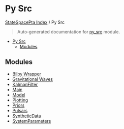 # Py Src

[StateSpacePta Index](../README.md#statespacepta-index) /
Py Src

> Auto-generated documentation for [py_src](https://github.com/tomkimpson/StateSpacePTA.jl/blob/pulsar_terms/py_src/__init__.py) module.

- [Py Src](#py-src)
  - [Modules](#modules)

## Modules

- [Bilby Wrapper](./bilby_wrapper.md)
- [Gravitational Waves](./gravitational_waves.md)
- [KalmanFilter](./kalman_filter.md)
- [Main](./main.md)
- [Model](./model.md)
- [Plotting](./plotting.md)
- [Priors](./priors.md)
- [Pulsars](./pulsars.md)
- [SyntheticData](./synthetic_data.md)
- [SystemParameters](./system_parameters.md)